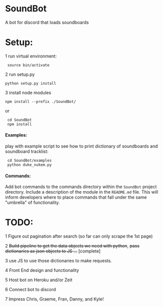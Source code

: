 # SoundBot
A bot for discord that loads soundboards

# Setup:

1 run virtual environment:

``` source bin/activate```

2 run setup.py

``` python setup.py install ```

3 install node modules

``` npm install --prefix ./SoundBot/ ```

 or
 
``` 
 cd SoundBot
 npm install
```

#### Examples:

play with example script to see how to print dictionary of soundboards and soundboard tracklist:

```
 cd SoundBot/examples
 python duke_nukem.py
```

#### Commands:

Add bot commands to the commands directory within the `SoundBot` project directory. Include a description of the module in the `README.md` file. This will inform developers where to place commands that fall under the same "umbrella" of functionality.

# TODO:
 
 1 Figure out pagination after search (so far can only scrape the 1st page)
 
 2 ~~Build pipeline to get the data objects we need with python~~, ~~pass dictionaries as json objects to JS ...~~ [complete]
 
 3 use JS to use those dictionaries to make requests.
 
 4 Front End design and functionality
 
 5 Host bot on Heroku and/or Zeit
 
 6 Connect bot to discord
 
 7 Impress Chris, Graeme, Fran, Danny, and Kyle!
